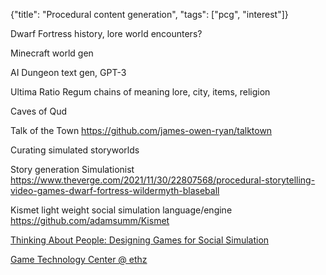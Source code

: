 {"title": "Procedural content generation", "tags": ["pcg", "interest"]}

Dwarf Fortress
  history, lore
  world
  encounters?

Minecraft
  world gen

AI Dungeon
  text gen, GPT-3

Ultima Ratio Regum
  chains of meaning
  lore, city, items, religion

Caves of Qud

Talk of the Town
  https://github.com/james-owen-ryan/talktown

Curating simulated storyworlds

Story generation
Simulationist
  https://www.theverge.com/2021/11/30/22807568/procedural-storytelling-video-games-dwarf-fortress-wildermyth-blaseball

Kismet
  light weight social simulation language/engine
  https://github.com/adamsumm/Kismet

[Thinking About People: Designing Games for Social Simulation](https://www.gamasutra.com/blogs/MituKhandakerKokoris/20150325/239662/Thinking_About_People_Designing_Games_for_Social_Simulation.php)

[Game Technology Center @ ethz](https://gtc.inf.ethz.ch/research/emergent-narrative.html)
